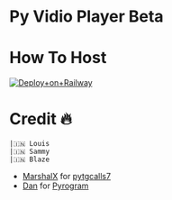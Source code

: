 # Py Vidio Player Beta


# How To Host 
[![Deploy+on+Railway](https://railway.app/button.svg)](https://railway.app/new/template?template=https://github.com/Achu2234/PyVidioPlayerBetar&envs=API_ID,API_HASH,BOT_TOKEN,SESSION_NAME)


# Credit 🔥 
```
|🇮🇳 Louis 
|🇮🇳 Sammy
|🇮🇳 Blaze
```
- [MarshalX](https://github.com/MarshalX) for [pytgcalls7](https://github.com/MarshalX/tgcalls)
- [Dan](https://github.com/delivrance) for [Pyrogram](https://github.com/pyrogram/pyrogram)
